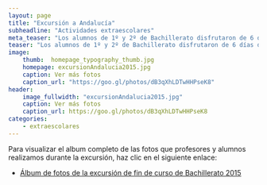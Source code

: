 ```yaml
---
layout: page
title: "Excursión a Andalucía"
subheadline: "Actividades extraescolares"
meta_teaser: "Los alumnos de 1º y 2º de Bachillerato disfrutaron de 6 días de excursión en el mes de junio al finalizar las clases."
teaser: "Los alumnos de 1º y 2º de Bachillerato disfrutaron de 6 días de excursión en el mes de junio al finalizar las clases."
image:
    thumb:  homepage_typography_thumb.jpg
    homepage: excursionAndalucia2015.jpg
    caption: Ver más fotos
    caption_url: "https://goo.gl/photos/dB3qXhLDTwHHPseK8"
header:
    image_fullwidth: "excursionAndalucia2015.jpg"
    caption: Ver más fotos
    caption_url: https://goo.gl/photos/dB3qXhLDTwHHPseK8
categories:
    - extraescolares
---
```



Para visualizar el album completo de las fotos que profesores y alumnos realizamos durante la excursión, haz clic en el siguiente enlace:

* [Álbum de fotos de la excursión de fin de curso de Bachillerato 2015](https://goo.gl/photos/dB3qXhLDTwHHPseK8)
